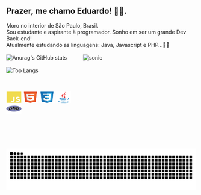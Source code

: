 ## Prazer, me chamo Eduardo! 👋👋.
Moro no interior de São Paulo, Brasil.
<br>
Sou estudante e aspirante à programador. Sonho em ser um grande Dev Back-end! 
<br>
Atualmente estudando as linguagens: Java, Javascript e PHP...💭💭
<br><br>
![Anurag's GitHub stats](https://github-readme-stats.vercel.app/api?username=eduardosouzaramospedroni&show_icons=true&theme=tokyonight&border_radius=15)
<img align="right" alt="sonic" src="https://media.giphy.com/media/v1.Y2lkPTc5MGI3NjExOGZsNGNpaG5jczFpMG51bWswemx0czlyaTA0MWlmcDdjenNsdWNzYyZlcD12MV9naWZzX3NlYXJjaCZjdD1n/ErizhSwfQlDItcJpzw/giphy.gif" width="300px" height="250px">
<br><br>
![Top Langs](https://github-readme-stats.vercel.app/api/top-langs/?username=eduardosouzaramospedroni&hide_progress=true&theme=tokyonight&border_radius=15)
<br><br>
<div style="display: inline_block"><br>
  <img align="center" alt="Javascript" height="30" width="40" src="https://raw.githubusercontent.com/devicons/devicon/master/icons/javascript/javascript-plain.svg">
  <img align="center" alt="HTML" height="30" width="40" src="https://raw.githubusercontent.com/devicons/devicon/master/icons/html5/html5-original.svg">
  <img align="center" alt="CSS" height="30" width="40" src="https://raw.githubusercontent.com/devicons/devicon/master/icons/css3/css3-original.svg">
  <img align="center" alt="Java" height="30" width="40" src="https://github.com/devicons/devicon/blob/master/icons/java/java-original.svg">
  <img align="center" alt="PHP" height="30" width="40" src="https://github.com/devicons/devicon/blob/master/icons/php/php-original.svg">
</div>
<picture align="center">
  <source media="(prefers-color-scheme: dark)" srcset="https://raw.githubusercontent.com/eduardosouzaramospedroni/eduardosouzaramospedroni/output/github-contribution-grid-snake-dark.svg">
  <source media="(prefers-color-scheme: light)" srcset="https://raw.githubusercontent.com/eduardosouzaramospedroni/eduardosouzaramospedroni/output/github-contribution-grid-snake-dark.svg">
  <img align="center" alt="github contribution grid snake animation" src="https://raw.githubusercontent.com/eduardosouzaramospedroni/eduardosouzaramospedroni/output/github-contribution-grid-snake.svg">
</picture>
